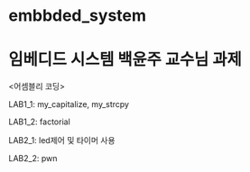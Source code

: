 # embbded_system
# 임베디드 시스템 백윤주 교수님 과제

<어셈블리 코딩>

LAB1_1: my_capitalize, my_strcpy

LAB1_2: factorial

<inturrupt>
	
LAB2_1: led제어 및 타이머 사용

LAB2_2: pwn

